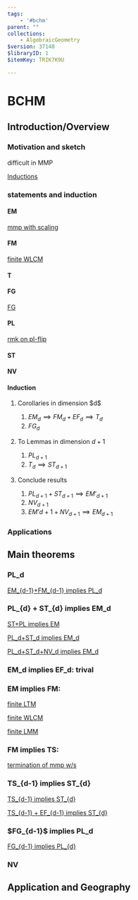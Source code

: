 ```yaml
---
tags:
    - '#bchm'
parent: ""
collections:
    - AlgebraicGeometry
$version: 37148
$libraryID: 1
$itemKey: TRIK7K9U

---
```

# BCHM

## Introduction/Overview

### Motivation and sketch

difficult in MMP

<a href="zotero://note/u/E8D4JCJB/">Inductions</a>

### statements and induction

#### EM

<a href="zotero://note/u/BTVBQNHJ/">mmp with scaling</a>

#### FM

<a href="zotero://note/u/WQZ3DNQA/">finite WLCM</a>

#### T

#### FG

<a href="zotero://note/u/DJBJKA4N/">FG</a>

#### PL

<a href="zotero://note/u/2PYH4I2N/">rmk on pl-flip</a>

#### ST

#### NV

#### Induction

1.  Corollaries in dimension \$d\$

    1.  $EM_d \implies FM_d + EF_d \implies T_d$
    2.  $FG_d$

2.  To Lemmas in dimension $d+1$

    1.  $PL_{d+1}$
    2.  $T_{d} \implies ST_{d+1}$

3.  Conclude results

    1.  $PL_{d+1}+ST_{d+1} \implies EM’_{d+1}$
    2.  $NV_{d+1}$
    3.  $EM’{d+1}+NV_{d+1} \implies EM_{d+1}$

### Applications

## Main theorems

### PL\_d

<a href="zotero://note/u/TNR23ZMG/">EM_{d-1}+FM_{d-1} implies PL_d</a>

### PL\_{d} + ST\_{d} implies EM\_d

<a href="zotero://note/u/FDESIDLQ/">ST+PL implies EM</a>

<a href="zotero://note/u/VX7UPCXY/">PL_d+ST_d implies EM_d</a>

<a href="zotero://note/u/N9CVPNGE/">PL_d+ST_d+NV_d implies EM_d</a>

### EM\_d implies EF\_d: trival

### EM implies FM:

<a href="zotero://note/u/KYT5TILG/">finite LTM</a>

<a href="zotero://note/u/4GZCFHNN/">finite WLCM</a>

<a href="zotero://note/u/NDN4GDXK/">finite LMM</a>

### FM implies TS:

<a href="zotero://note/u/9W8TUSHX/">termination of mmp w/s</a>

### TS\_{d-1} implies ST\_{d}

<a href="zotero://note/u/JQI4E9HU/">TS_{d-1} implies ST_{d}</a>

<a href="zotero://note/u/GGWJBAKT/">TS_{d-1} + EF_{d-1} implies ST_{d}</a>

### \$FG\_{d-1}\$ implies PL\_d

<a href="zotero://note/u/4VLA8F9D/">FG_{d-1} implies PL_{d}</a>

### NV

## Application and Geography
